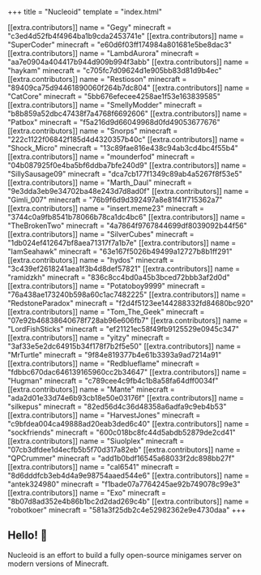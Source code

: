 +++
title = "Nucleoid"
template = "index.html"

[[extra.contributors]]
name = "Gegy"
minecraft = "c3ed4d52fb4f4964ba1b9cda2453741e"
[[extra.contributors]]
name = "SuperCoder"
minecraft = "e60d6f03ff174984a801681e5be8dac3"
[[extra.contributors]]
name = "LambdAurora"
minecraft = "aa7e0904a404417b944d909b994f3abb"
[[extra.contributors]]
name = "haykam"
minecraft = "c705fc7d09624d1e905bb83d81d9b4ec"
[[extra.contributors]]
name = "Restioson"
minecraft = "89409ca75d94461890060f264b7dc804"
[[extra.contributors]]
name = "CatCore"
minecraft = "5bb676efecee4258ae1f53e163839585"
[[extra.contributors]]
name = "SmellyModder"
minecraft = "b8b859a52dbc47438f7a4768f6692606"
[[extra.contributors]]
name = "Patbox"
minecraft = "f5a216d9d66049968d0fd49053677676"
[[extra.contributors]]
name = "Snorps"
minecraft = "222c1122f06842f185d4d4320357b40c"
[[extra.contributors]]
name = "Shock_Micro"
minecraft = "13c89fae816e438c94ab3cd4bc4f55b4"
[[extra.contributors]]
name = "mounderfod"
minecraft = "04b087925f0e4ba5bf6ddba7bfe240d9"
[[extra.contributors]]
name = "SillySausage09"
minecraft = "dca7cb177f1349c89ab4a5267f8f53e5"
[[extra.contributors]]
name = "Marth_Daul"
minecraft = "9e3dda3eb9e34702ba48e243d7d8ad0f"
[[extra.contributors]]
name = "Gimli_007"
minecraft = "76b9f6d9d392497a8e81f41f715362a7"
[[extra.contributors]]
name = "insert.meme23"
minecraft = "3744c0a9fb8541b78066b78ca1dc4bc6"
[[extra.contributors]]
name = "TheBrokenTwo"
minecraft = "4a7864f9767844699df8039092b44f56"
[[extra.contributors]]
name = "SilverCubes"
minecraft = "1db024ef412647bf8aea71317f7a1b7e"
[[extra.contributors]]
name = "IamSeahawk"
minecraft = "63e167f5026b49499a12727b8b1ff291"
[[extra.contributors]]
name = "hydos"
minecraft = "3c439ef2618241aea1f3b4d8def57821"
[[extra.contributors]]
name = "ramidzkh"
minecraft = "836c8cc4bd0a45b3bced72bbb3af2d0d"
[[extra.contributors]]
name = "Potatoboy9999"
minecraft = "76a438ae173240b598a60c1ac7482225"
[[extra.contributors]]
name = "RedstoneParadox"
minecraft = "f2d4f5123ee144288332fd84680bc920"
[[extra.contributors]]
name = "Tom_The_Geek"
minecraft = "07e92b46838640678f728ab96e606fb7"
[[extra.contributors]]
name = "LordFishSticks"
minecraft = "ef21121ec58f49fb9125529e0945c347"
[[extra.contributors]]
name = "yitzy"
minecraft = "3af33e5e2dc64915b34f178f7b2f5e50"
[[extra.contributors]]
name = "MrTurtle"
minecraft = "9f84e819377b4e61b3393a9ad7214a91"
[[extra.contributors]]
name = "Redblueflame"
minecraft = "fdbbc670dac646139165960cc2b34647"
[[extra.contributors]]
name = "Hugman"
minecraft = "c789cee4c9fb4c1b8a58fa64dff0034f"
[[extra.contributors]]
name = "Mante"
minecraft = "ada2d01e33d74e6b93cb18e50e03176f"
[[extra.contributors]]
name = "silkepus"
minecraft = "82ed56d4c36d48358a6adfa9c9eb4b53"
[[extra.contributors]]
name = "HarvestJones"
minecraft = "c9bfdea004ca49888ad20eab3ded6c40"
[[extra.contributors]]
name = "sockfriends"
minecraft = "600c018bc8fc44d5abdb52879de2cd41"
[[extra.contributors]]
name = "Siuolplex"
minecraft = "07cb3dfdee1d4ecfb5b5f70d317a82eb"
[[extra.contributors]]
name = "QPCrummer"
minecraft = "add1b0bdf16545a68033f2dc898bb27f"
[[extra.contributors]]
name = "cal6541"
minecraft = "8d6dddfcb3eb4d4a9e98754aaed544e6"
[[extra.contributors]]
name = "antek324980"
minecraft = "f1bade07a7764245ae92b749078c99e3"
[[extra.contributors]]
name = "Exo"
minecraft = "8b07d8ad352e4b86b1bc2d2dad269c4b"
[[extra.contributors]]
name = "robotkoer"
minecraft = "581a3f25db2c4e52982362e9e4730daa"
+++

## Hello! 👋
Nucleoid is an effort to build a fully open-source minigames server on modern versions of Minecraft.
